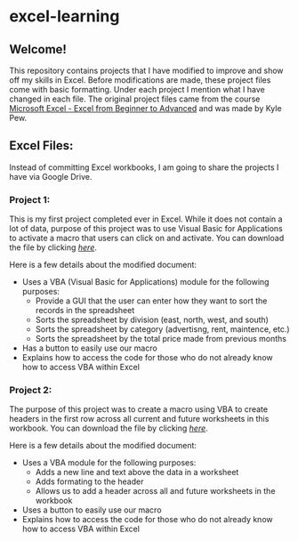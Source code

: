 # excel-learning
## Welcome!

This repository contains projects that I have modified to improve and show off my skills in Excel. Before modifications are made, these project files come with basic formatting. Under each project I mention what I have changed in each file. The original project files came from the course [Microsoft Excel - Excel from Beginner to Advanced](https://www.udemy.com/microsoft-excel-2013-from-beginner-to-advanced-and-beyond/) and was made by Kyle Pew.

## Excel Files:
Instead of committing Excel workbooks, I am going to share the projects I have via Google Drive.

### Project 1:
This is my first project completed ever in Excel. While it does not contain a lot of data, purpose of this project was to use Visual Basic for Applications to activate a macro that users can click on and activate. You can download the file by clicking <i>[here](https://drive.google.com/open?id=128ECOWX6KQE6dX5HNtkwAePb2U3sGp5Yi)</i>.

Here is a few details about the modified document:
* Uses a VBA (Visual Basic for Applications) module for the following purposes:
  * Provide a GUI that the user can enter how they want to sort the records in the spreadsheet
  * Sorts the spreadsheet by division (east, north, west, and south)
  * Sorts the spreadsheet by category (advertisng, rent, maintence, etc.)
  * Sorts the spreadsheet by the total price made from previous months
* Has a button to easily use our macro
* Explains how to access the code for those who do not already know how to access VBA within Excel

### Project 2:
The purpose of this project was to create a macro using VBA to create headers in the first row across all current and future worksheets in this workbook. You can download the file by clicking <i>[here](https://drive.google.com/open?id=1EXn3-N_orztbkdDILYRqZ6jptOyAvgQQ)</i>.

Here is a few details about the modified document:
* Uses a VBA module for the following purposes:
  * Adds a new line and text above the data in a worksheet
  * Adds formating to the header
  * Allows us to add a header across all and future worksheets in the workbook
* Uses a button to easily use our macro
* Explains how to access the code for those who do not already know how to access VBA within Excel
